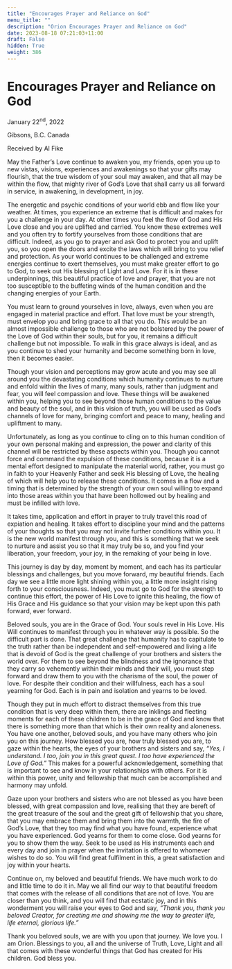 ```yaml
---
title: "Encourages Prayer and Reliance on God"
menu_title: ""
description: "Orion Encourages Prayer and Reliance on God"
date: 2023-08-18 07:21:03+11:00
draft: False
hidden: True
weight: 386
---
```

# Encourages Prayer and Reliance on God

January 22<sup>nd</sup>, 2022

Gibsons, B.C. Canada

Received by Al Fike   


May the Father’s Love continue to awaken you, my friends, open you up to new vistas, visions, experiences and awakenings so that your gifts may flourish, that the true wisdom of your soul may awaken, and that all may be within the flow, that mighty river of God’s Love that shall carry us all forward in service, in awakening, in development, in joy. 

The energetic and psychic conditions of your world ebb and flow like your weather. At times, you experience an extreme that is difficult and makes for you a challenge in your day. At other times you feel the flow of God and His Love close and you are uplifted and carried. You know these extremes well and you often try to fortify yourselves from those conditions that are difficult. Indeed, as you go to prayer and ask God to protect you and uplift you, so you open the doors and excite the laws which will bring to you relief and protection. As your world continues to be challenged and extreme energies continue to exert themselves, you must make greater effort to go to God, to seek out His blessing of Light and Love. For it is in these underpinnings, this beautiful practice of love and prayer, that you are not too susceptible to the buffeting winds of the human condition and the changing energies of your Earth. 

You must learn to ground yourselves in love, always, even when you are engaged in material practice and effort. That love must be your strength, must envelop you and bring grace to all that you do. This would be an almost impossible challenge to those who are not bolstered by the power of the Love of God within their souls, but for you, it remains a difficult challenge but not impossible. To walk in this grace always is ideal, and as you continue to shed your humanity and become something born in love, then it becomes easier. 

Though your vision and perceptions may grow acute and you may see all around you the devastating conditions which humanity continues to nurture and enfold within the lives of many, many souls, rather than judgment and fear, you will feel compassion and love. These things will be awakened within you, helping you to see beyond those human conditions to the value and beauty of the soul, and in this vision of truth, you will be used as God’s channels of love for many, bringing comfort and peace to many, healing and upliftment to many. 

Unfortunately, as long as you continue to cling on to this human condition of your own personal making and expression, the power and clarity of this channel will be restricted by these aspects within you. Though you cannot force and command the expulsion of these conditions, because it is a mental effort designed to manipulate the material world, rather, you must go in faith to your Heavenly Father and seek His blessing of Love, the healing of which will help you to release these conditions. It comes in a flow and a timing that is determined by the strength of your own soul willing to expand into those areas within you that have been hollowed out by healing and must be infilled with love.

It takes time, application and effort in prayer to truly travel this road of expiation and healing. It takes effort to discipline your mind and the patterns of your thoughts so that you may not invite further conditions within you. It is the new world manifest through you, and this is something that we seek to nurture and assist you so that it may truly be so, and you find your liberation, your freedom, your joy, in the remaking of your being in love. 

This journey is day by day, moment by moment, and each has its particular blessings and challenges, but you move forward, my beautiful friends. Each day we see a little more light shining within you, a little more insight rising forth to your consciousness. Indeed, you must go to God for the strength to continue this effort, the power of His Love to ignite this healing, the flow of His Grace and His guidance so that your vision may be kept upon this path forward, ever forward. 

Beloved souls, you are in the Grace of God. Your souls revel in His Love. His Will continues to manifest through you in whatever way is possible. So the difficult part is done. That great challenge that humanity has to capitulate to the truth rather than be independent and self-empowered and living a life that is devoid of God is the great challenge of your brothers and sisters the world over. For them to see beyond the blindness and the ignorance that they carry so vehemently within their minds and their will, you must step forward and draw them to you with the charisma of the soul, the power of love. For despite their condition and their willfulness, each has a soul yearning for God. Each is in pain and isolation and yearns to be loved. 

Though they put in much effort to distract themselves from this true condition that is very deep within them, there are inklings and fleeting moments for each of these children to be in the grace of God and know that there is something more than that which is their own reality and aloneness. You have one another, beloved souls, and you have many others who join you on this journey. How blessed you are, how truly blessed you are, to gaze within the hearts, the eyes of your brothers and sisters and say, *“Yes, I understand. I too, join you in this great quest. I too have experienced the Love of God.”* This makes for a powerful acknowledgement, something that is important to see and know in your relationships with others. For it is within this power, unity and fellowship that much can be accomplished and harmony may unfold. 

Gaze upon your brothers and sisters who are not blessed as you have been blessed, with great compassion and love, realising that they are bereft of the great treasure of the soul and the great gift of fellowship that you share, that you may embrace them and bring them into the warmth, the fire of God’s Love, that they too may find what you have found, experience what you have experienced. God yearns for them to come close. God yearns for you to show them the way. Seek to be used as His instruments each and every day and join in prayer when the invitation is offered to whomever wishes to do so. You will find great fulfilment in this, a great satisfaction and joy within your hearts. 

Continue on, my beloved and beautiful friends. We have much work to do and little time to do it in. May we all find our way to that beautiful freedom that comes with the release of all conditions that are not of love. You are closer than you think, and you will find that ecstatic joy, and in this wonderment you will raise your eyes to God and say, *“Thank you, thank you beloved Creator, for creating me and showing me the way to greater life, life eternal, glorious life.”* 

Thank you beloved souls, we are with you upon that journey. We love you. I am Orion. Blessings to you, all and the universe of Truth, Love, Light and all that comes with these wonderful things that God has created for His children. God bless you.